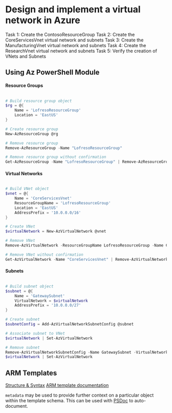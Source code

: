 # Design and implement a virtual network in Azure

Task 1: Create the ContosoResourceGroup
Task 2: Create the CoreServicesVnet virtual network and subnets
Task 3: Create the ManufacturingVnet virtual network and subnets
Task 4: Create the ResearchVnet virtual network and subnets
Task 5: Verify the creation of VNets and Subnets

## Using Az PowerShell Module
#### Resource Groups
```powershell

# Build resource group object
$rg = @{
    Name = 'LofresoResourceGroup'
    Location = 'EastUS'
}

# Create resource group
New-AzResourceGroup @rg

# Remove resource group
Remove-AzResourceGroup -Name "LofresoResourceGroup"

# Remove resource group without confirmation
Get-AzResourceGroup -Name "LofresoResourceGroup" | Remove-AzResourceGroup -Force
```

#### Virtual Networks
```powershell

# Build VNet object
$vnet = @{
    Name = 'CoreServicesVnet'
    ResourceGroupName = 'LofresoResourceGroup'
    Location = 'EastUS'
    AddressPrefix = '10.0.0.0/16'
}

# Create VNet
$virtualNetwork = New-AzVirtualNetwork @vnet

# Remove VNet
Remove-AzVirtualNetwork -ResourceGroupName LofresoResourceGroup -Name CoreServicesVnet

# Remove VNet without confirmation
Get-AzVirtualNetwork -Name "CoreServicesVnet" | Remove-AzVirtualNetwork -Force
```

#### Subnets
```powershell

# Build subnet object
$subnet = @{
    Name = 'GatewaySubnet'
    VirtualNetwork = $virtualNetwork
    AddressPrefix = '10.0.0.0/27'
}

# Create subnet
$subnetConfig = Add-AzVirtualNetworkSubnetConfig @subnet

# Associate subnet to VNet
$virtualNetwork | Set-AzVirtualNetwork

# Remove subnet
Remove-AzVirtualNetworkSubnetConfig -Name GatewaySubnet -VirtualNetwork $virtualNetwork
$virtualNetwork | Set-AzVirtualNetwork
```

## ARM Templates

[Structure & Syntax](https://learn.microsoft.com/en-us/azure/azure-resource-manager/templates/syntax)
[ARM template documentation](https://learn.microsoft.com/en-us/azure/azure-resource-manager/templates/)

`metadata` may be used to provide further context on a particular object within the template schema. This can be used with [PSDoc](https://azure.github.io/PSDocs.Azure/using-metadata/) to auto-document.